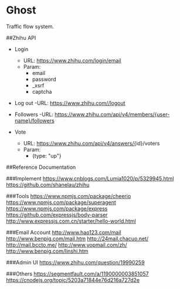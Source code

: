 # Ghost
Traffic flow system.


##Zhihu API
- Login
  - URL: https://www.zhihu.com/login/email
  - Param: 
  	- email
  	- password
  	- _xsrf
  	- captcha
- Log out
	-URL: https://www.zhihu.com//logout

- Followers 
	  -URL: https://www.zhihu.com/api/v4/members/{user-name}/followers

- Vote
	- URL: https://www.zhihu.com/api/v4/answers/{<problem-></problem->id}/voters
	- Param:
		- {type: "up"}

##Reference Documentation

###Implement
https://www.cnblogs.com/Lumia1020/p/5329945.html
https://github.com/shanelau/zhihu

###Tools
https://www.npmjs.com/package/cheerio
https://www.npmjs.com/package/superagent
https://www.npmjs.com/package/express
https://github.com/expressjs/body-parser
http://www.expressjs.com.cn/starter/hello-world.html

###Email Account
http://www.hao123.com/mail
http://www.benpig.com/mail.htm
http://24mail.chacuo.net/
http://mail.bccto.me/
http://www.yopmail.com/zh/
http://www.benpig.com/linshi.htm

###Admin UI
https://www.zhihu.com/question/19990259

###Others
https://segmentfault.com/a/1190000003851057
https://cnodejs.org/topic/5203a71844e76d216a727d2e